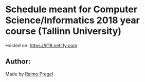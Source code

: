 # Schedule meant for Computer Science/Informatics 2018 year course (Tallinn University)

Hosted on: https://if18.netlify.com

## Author:
Made by [Raimo Pregel](https://github.com/raimopew)
